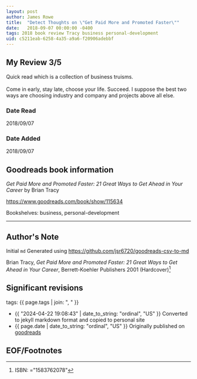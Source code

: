 ```yaml
---
layout: post
author: James Rowe
title:  "Detect Thoughts on \"Get Paid More and Promoted Faster\""
date:   2018-09-07 00:00:00 -0400
tags: 2018 book review Tracy business personal-development
uid: c5211eab-6258-4a35-a9a6-f20906adebbf
---
```


<!-- highly dependent on how you personally use jekyll templates, and how you want this to show up -->
<!-- escape any jekyll keys with double brackets -->

## My Review 3/5

Quick read which is a collection of business truisms.<br/><br/>Come in early, stay late, choose your life. Succeed. I suppose the best two ways are choosing industry and company and projects above all else. 

### Date Read
2018/09/07

### Date Added
2018/09/07

## Goodreads book information

*Get Paid More and Promoted Faster: 21 Great Ways to Get Ahead in Your Career* by Brian Tracy

https://www.goodreads.com/book/show/115634

Bookshelves: business, personal-development

---

## Author's Note

Initial `md` Generated using https://github.com/jsr6720/goodreads-csv-to-md

Brian Tracy, *Get Paid More and Promoted Faster: 21 Great Ways to Get Ahead in Your Career*,  Berrett-Koehler Publishers 2001 (Hardcover)[^1]

## Significant revisions

tags: {{ page.tags | join: ", " }} <!-- todo move this somewhere -->

- {{ "2024-04-22 19:08:43" | date_to_string: "ordinal", "US" }} Converted to jekyll markdown format and copied to personal site
- {{ page.date | date_to_string: "ordinal", "US" }} Originally published on [goodreads](https://www.goodreads.com)

## EOF/Footnotes

[^1]: ISBN: ="1583762078"